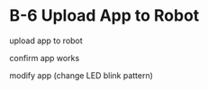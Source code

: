 # B-6 Upload App to Robot

upload app to robot

confirm app works

modify app \(change LED blink pattern\)

